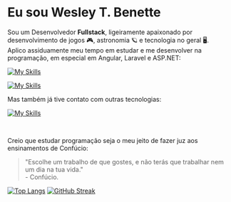 # Eu sou Wesley T. Benette
Sou um Desenvolvedor **Fullstack**, ligeiramente apaixonado por desenvolvimento de jogos 🎮, astronomia 🪐 e tecnologia no geral 🖥️.<br/>
Aplico assiduamente meu tempo em estudar e me desenvolver na programação, em especial em Angular, Laravel e ASP.NET:

[![My Skills](https://skillicons.dev/icons?i=angular,dotnet,laravel,postgresql,bash,postman,git,notion)](https://skillicons.dev)

[![My Skills](https://skillicons.dev/icons?i=html,css,scss,js,ts,cs,php)](https://skillicons.dev)

Mas também já tive contato com outras tecnologias:

[![My Skills](https://skillicons.dev/icons?i=c,cpp,java,spring,kotlin,dart,flutter,react,nodejs,python)](https://skillicons.dev)

<br/>

Creio que estudar programação seja o meu jeito de fazer juz aos ensinamentos de Confúcio:
> "Escolhe um trabalho de que gostes, e não terás que trabalhar nem um dia na tua vida." <br/>
> \- Confúcio.

[![Top Langs](https://github-readme-stats.vercel.app/api/top-langs/?username=WesleyTelesBenette&layout=compact&theme=github_dark&hide_border=true&locale=pt-br)](https://github.com/anuraghazra/github-readme-stats)
[![GitHub Streak](https://streak-stats.demolab.com?user=WesleyTelesBenette&theme=github-dark-blue&hide_border=true&locale=pt_BR&date_format=j%2Fn%5B%2FY%5D&exclude_days=Sun%2CWed&card_width=500)](https://git.io/streak-stats)
